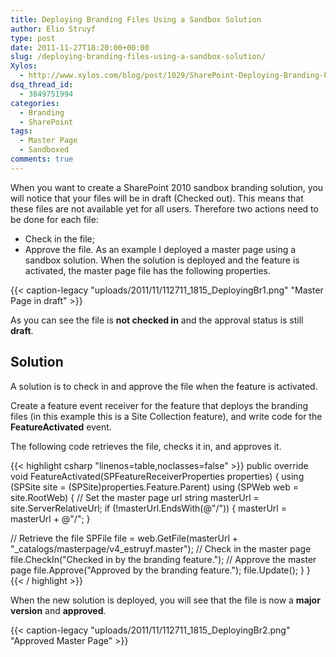 ```yaml
---
title: Deploying Branding Files Using a Sandbox Solution
author: Elio Struyf
type: post
date: 2011-11-27T18:20:00+00:00
slug: /deploying-branding-files-using-a-sandbox-solution/
Xylos:
  - http://www.xylos.com/blog/post/1029/SharePoint-Deploying-Branding-Files-Using-a-Sandbox-Solution/
dsq_thread_id:
  - 3849751994
categories:
  - Branding
  - SharePoint
tags:
  - Master Page
  - Sandboxed
comments: true
---
```


When you want to create a SharePoint 2010 sandbox branding solution, you will notice that your files will be in draft (Checked out). This means that these files are not available yet for all users. Therefore two actions need to be done for each file:

*   Check in the file;
*   Approve the file.
As an example I deployed a master page using a sandbox solution. When the solution is deployed and the feature is activated, the master page file has the following properties.

{{< caption-legacy "uploads/2011/11/112711_1815_DeployingBr1.png" "Master Page in draft" >}}

As you can see the file is **not checked in** and the approval status is still **draft**.

## Solution

A solution is to check in and approve the file when the feature is activated.

Create a feature event receiver for the feature that deploys the branding files (in this example this is a Site Collection feature), and write code for the **FeatureActivated** event.

The following code retrieves the file, checks it in, and approves it.


{{< highlight csharp "linenos=table,noclasses=false" >}}
public override void FeatureActivated(SPFeatureReceiverProperties properties)
{
  using (SPSite site = (SPSite)properties.Feature.Parent)
  using (SPWeb web = site.RootWeb)
  {
    // Set the master page url
    string masterUrl = site.ServerRelativeUrl;
    if (!masterUrl.EndsWith(@"/"))
    {
      masterUrl = masterUrl + @"/";
    }

  // Retrieve the file
    SPFile file = web.GetFile(masterUrl + "_catalogs/masterpage/v4_estruyf.master");
    // Check in the master page
    file.CheckIn("Checked in by the branding feature.");
    // Approve the master page
    file.Approve("Approved by the branding feature.");
    file.Update();
  }
}
{{< / highlight >}}


When the new solution is deployed, you will see that the file is now a **major version** and **approved**.

{{< caption-legacy "uploads/2011/11/112711_1815_DeployingBr2.png" "Approved Master Page" >}}